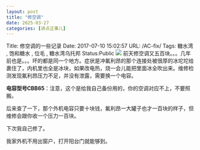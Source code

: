 ```yaml
---
layout: post
title: "修空调"
date: 2025-03-27
categories: [讲点正事儿]
---
```


Title: 修空调的一些记录
Date: 2017-07-10 15:02:57
URL: /AC-fix/
Tags: 糖水湾 , 饱和糖水 , 位毛 , 糖水湾乌托邦
Status:Public
![](http://img.weimao.me/2019-05-21-023039.png)
前天修空调又五百块。。。几年前也是。。。坏的都是同一个地方。症状是冲氟利昂的那个连接处被很厚的冰坨坨给裹住了，内机里也全是冰块，如果改电热，烧一会儿能把里面冰全吹出来。维修检测发现氟利昂压力不足，并没有泄露，需要换一个电容。


**电容型号CBB65**：注意，这个是给我自己备份用的，你的空调对应不上，不要照搬。

后来查了一下，那个外机电容只要十块钱，氟利昂一大罐子也才一百块的样子，但维修会跟你收一个压力一百块。

下次我自己修了。

我家外机不用出窗户，打开阳台门就能够到。